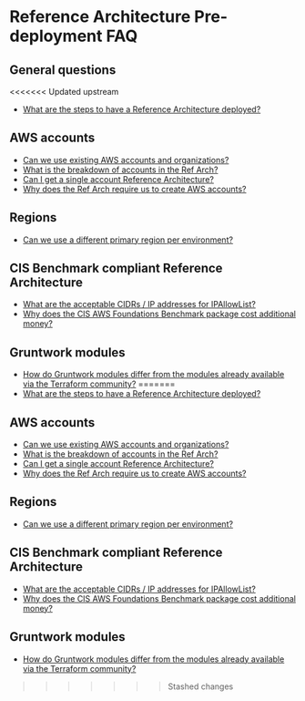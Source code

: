 # Reference Architecture Pre-deployment FAQ

## General questions

<<<<<<< Updated upstream
- [What are the steps to have a Reference Architecture deployed?](https://github.com/tnn-gruntwork-io/knowledge-base/discussions/203)

## AWS accounts

- [Can we use existing AWS accounts and organizations?](https://github.com/tnn-gruntwork-io/knowledge-base/discussions/207)
- [What is the breakdown of accounts in the Ref Arch?](https://github.com/tnn-gruntwork-io/knowledge-base/discussions/57)
- [Can I get a single account Reference Architecture?](https://github.com/tnn-gruntwork-io/knowledge-base/discussions/99)
- [Why does the Ref Arch require us to create AWS accounts?](https://github.com/tnn-gruntwork-io/knowledge-base/discussions/20)

## Regions

- [Can we use a different primary region per environment?](https://github.com/tnn-gruntwork-io/knowledge-base/discussions/216)

## CIS Benchmark compliant Reference Architecture

- [What are the acceptable CIDRs / IP addresses for IPAllowList?](https://github.com/tnn-gruntwork-io/knowledge-base/discussions/206)
- [Why does the CIS AWS Foundations Benchmark package cost additional money?](https://github.com/tnn-gruntwork-io/knowledge-base/discussions/69)

## Gruntwork modules

- [How do Gruntwork modules differ from the modules already available via the Terraform community?](https://github.com/tnn-gruntwork-io/knowledge-base/discussions/117)
=======
- [What are the steps to have a Reference Architecture deployed?](https://github.com/tnn-gruntwork-io/knowledge-base/discussions/203)

## AWS accounts

- [Can we use existing AWS accounts and organizations?](https://github.com/tnn-gruntwork-io/knowledge-base/discussions/207)
- [What is the breakdown of accounts in the Ref Arch?](https://github.com/tnn-gruntwork-io/knowledge-base/discussions/57)
- [Can I get a single account Reference Architecture?](https://github.com/tnn-gruntwork-io/knowledge-base/discussions/99)
- [Why does the Ref Arch require us to create AWS accounts?](https://github.com/tnn-gruntwork-io/knowledge-base/discussions/20)

## Regions

- [Can we use a different primary region per environment?](https://github.com/tnn-gruntwork-io/knowledge-base/discussions/216)

## CIS Benchmark compliant Reference Architecture

- [What are the acceptable CIDRs / IP addresses for IPAllowList?](https://github.com/tnn-gruntwork-io/knowledge-base/discussions/206)
- [Why does the CIS AWS Foundations Benchmark package cost additional money?](https://github.com/tnn-gruntwork-io/knowledge-base/discussions/69)

## Gruntwork modules

- [How do Gruntwork modules differ from the modules already available via the Terraform community?](https://github.com/tnn-gruntwork-io/knowledge-base/discussions/117)
>>>>>>> Stashed changes
